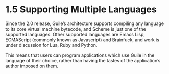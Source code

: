 1.5 Supporting Multiple Languages
=================================

Since the 2.0 release, Guile’s architecture supports compiling any
language to its core virtual machine bytecode, and Scheme is just one of
the supported languages.  Other supported languages are Emacs Lisp,
ECMAScript (commonly known as Javascript) and Brainfuck, and work is
under discussion for Lua, Ruby and Python.

   This means that users can program applications which use Guile in the
language of their choice, rather than having the tastes of the
application’s author imposed on them.

